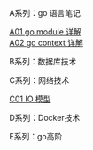 A系列：go 语言笔记

[A01 go module 详解](mygo/blog/A01-go-module.md)\
[A02 go context 详解](mygo/blog/A02-go-context.md)

B系列：数据库技术

C系列：网络技术

[C01 IO 模型](mygo/blog/C01-IO.md)

D系列：Docker技术

E系列：go高阶

